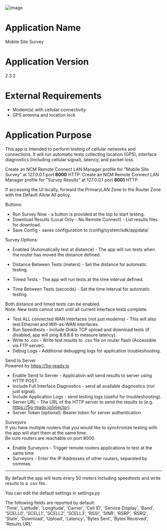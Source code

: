 ![image](https://github.com/phate999/sdk-samples/assets/7169690/2586842b-d489-4963-97ce-e465fb0cf0ad)

Application Name
================
Mobile Site Survey


Application Version
===================
2.3.2


External Requirements
=====================
- Modem(s) with cellular connectivity  
- GPS antenna and location lock  


Application Purpose
===================
This app is intended to perform testing of cellular networks and connections.
It will run automatic tests collecting location (GPS), interface diagnostics (including cellular signal),
latency, and packet loss.

Create an NCM Remote Connect LAN Manager profile for "Mobile Site Survey" at 127.0.0.1 port **8000** HTTP.
Create an NCM Remote Connect LAN Manager profile for "Survey Results" at 127.0.0.1 port **8001** HTTP.

If accessing the UI locally, forward the PrimaryLAN Zone to the Router Zone with the Default Allow All policy.  

Buttons:

* Run Survey Now - a button is provided at the top to start testing.
* Download Results (Local Only - No Remote Connect) - List results files for download.
* Save Config - saves configuration to /config/system/sdk/appdata/

Survey Options:  

* Enabled (Automatically test at distance) - The app will run tests when the router has moved the distance defined.  
* Distance Between Tests (meters) - Set the distance for automatic testing.  

* Timed Tests - The app will run tests at the time interval defined.  
* Time Between Tests (seconds) - Set the time interval for automatic testing.  

Both distance and timed tests can be enabled.  
Note: New tests cannot start until all current interface tests complete.  

* Test ALL connected WAN interfaces (not just modems) - This will also test Ethernet and Wifi-as-WAN interfaces.  
* Run Speedtests - Include Ookla TCP upload and download tests (if disabled, app will ping 8.8.8.8 to measure latency).  
* Write to .csv - Write test results to .csv file on router flash (Accessible via FTP server).  
* Debug Logs - Additional debugging logs for application troubleshooting.  

Send to Server  
Powered by https://5g-ready.io  
* Enable Send to Server - Application will send results to server using HTTP POST.  
* Include Full Interface Diagnostics - send all available diagnostics (not just signal).  
* Include Application Logs - send testing logs (useful for troubleshooting).  
* Server URL - The URL of the HTTP server to send the results to (e.g. https://5g-ready.io/injector).  
* Server Token (optional): Bearer token for server authentication.  

Surveyors  
If you have multiple routers that you would like to synchronize testing with the app will start them at the same time.  
Be sure routers are reachable on port 8000.  
* Enable Surveyors - Trigger remote routers applications to test at the same time  
* Surveyors - Enter the IP Addresses of other routers, separated by commas.  

---

By default the app will tests every 50 meters including speedtests and write results to a .csv file.  

You can edit the default settings in settings.py  

The following fields are reported by default:  
'Time', 'Latitude', 'Longitude', 'Carrier', 'Cell ID', 'Service Display', 'Band', 'SCELL0', 'SCELL1', 'SCELL2', 'SCELL3', 'RSSI', 'SINR',
'RSRP', 'RSRQ', 'State', 'Download', 'Upload', 'Latency', 'Bytes Sent', 'Bytes Received', 'Results URL'
